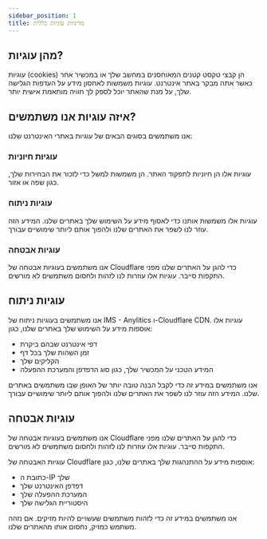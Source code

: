 ```yaml
---
sidebar_position: 1
title: מדיניות עוגיות כללית
---
```


## מהן עוגיות?

עוגיות (cookies) הן קבצי טקסט קטנים המאוחסנים במחשב שלך או במכשיר אחר כאשר אתה מבקר באתר אינטרנט. עוגיות משמשות לאחסון מידע על העדפות הגלישה שלך, על מנת שהאתר יוכל לספק לך חוויה מותאמת אישית יותר.

## איזה עוגיות אנו משתמשים?

אנו משתמשים בסוגים הבאים של עוגיות באתרי האינטרנט שלנו:

### עוגיות חיוניות
עוגיות אלו הן חיוניות לתפקוד האתר. הן משמשות למשל כדי לזכור את הבחירות שלך, כגון שפה או אזור.

### עוגיות ניתוח
עוגיות אלו משמשות אותנו כדי לאסוף מידע על השימוש שלך באתרים שלנו. המידע הזה עוזר לנו לשפר את האתרים שלנו ולהפוך אותם ליותר שימושיים עבורך.

### עוגיות אבטחה
אנו משתמשים בעוגיות אבטחה של Cloudflare כדי להגן על האתרים שלנו מפני התקפות סייבר. עוגיות אלו עוזרות לנו לזהות ולחסום משתמשים לא מורשים.

## עוגיות ניתוח

אנו משתמשים בעוגיות ניתוח של IMS - Anylitics ו-Cloudflare CDN. עוגיות אלו אוספות מידע על השימוש שלך באתרים שלנו, כגון:

- דפי אינטרנט שבהם ביקרת
- זמן השהות שלך בכל דף
- הקליקים שלך
- המידע הטכני על המכשיר שלך, כגון סוג הדפדפן והמערכת ההפעלה

אנו משתמשים במידע זה כדי לקבל הבנה טובה יותר של האופן שבו משתמשים באתרים שלנו. המידע הזה עוזר לנו לשפר את האתרים שלנו ולהפוך אותם ליותר שימושיים עבורך.

## עוגיות אבטחה

אנו משתמשים בעוגיות אבטחה של Cloudflare כדי להגן על האתרים שלנו מפני התקפות סייבר. עוגיות אלו עוזרות לנו לזהות ולחסום משתמשים לא מורשים.

עוגיות האבטחה של Cloudflare אוספות מידע על ההתנהגות שלך באתרים שלנו, כגון:

- כתובת ה-IP שלך
- דפדפן האינטרנט שלך
- המערכת ההפעלה שלך
- היסטוריית הגלישה שלך

אנו משתמשים במידע זה כדי לזהות משתמשים שעשויים להיות מזיקים. אם נזהה משתמש כמזיק, נחסום אותו מהאתרים שלנו.

